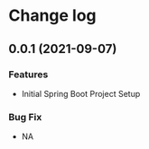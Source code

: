 # Change log

## 0.0.1 (2021-09-07)

### Features

* Initial Spring Boot Project Setup

### Bug Fix

* NA